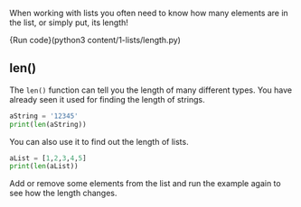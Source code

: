 When working with lists you often need to know how many elements are in the list, or simply put, its length!

{Run code}(python3 content/1-lists/length.py)

## len()

The `len()` function can tell you the length of many different types. You have already seen it used for finding the length of strings.

```python
aString = '12345'
print(len(aString))
```

You can also use it to find out the length of lists.

```python
aList = [1,2,3,4,5]
print(len(aList))
```

Add or remove some elements from the list and run the example again to see how the length changes.

